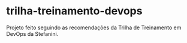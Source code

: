 # trilha-treinamento-devops

Projeto feito seguindo as recomendações da Trilha de Treinamento em DevOps da Stefanini.